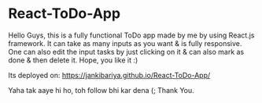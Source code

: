 # React-ToDo-App
Hello Guys, this is a fully functional ToDo app made by me by using React.js framework. It can take as many inputs as you want & is fully responsive. One can also edit the input tasks by just clicking on it & can also mark as done & then delete it.
Hope, you like it :)

Its deployed on: https://jankibariya.github.io/React-ToDo-App/

Yaha tak aaye hi ho, toh follow bhi kar dena (;
Thank You.
